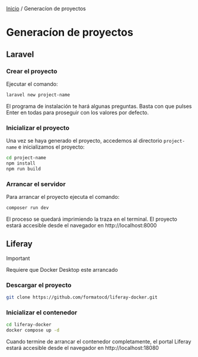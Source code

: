 [Inicio](/lugspain202502) / Generacíon de proyectos

# Generacíon de proyectos

## Laravel

### Crear el proyecto

Ejecutar el comando:

```bash
laravel new project-name
```

El programa de instalación te hará algunas preguntas. Basta con que pulses Enter en todas para proseguir con los valores por defecto.

### Inicializar el proyecto

Una vez se haya generado el proyecto, accedemos al directorio `project-name` e inicializamos el proyecto:

```bash
cd project-name
npm install
npm run build
```

### Arrancar el servidor

Para arrancar el proyecto ejecuta el comando:

```bash
composer run dev
```

El proceso se quedará imprimiendo la traza en el terminal. El proyecto estará accesible desde el navegador en http://localhost:8000

## Liferay
> [!IMPORTANT]
> Requiere que Docker Desktop este arrancado

### Descargar el proyecto
```bash
git clone https://github.com/formatocd/liferay-docker.git
```
### Inicializar el contenedor
```bash
cd liferay-docker
docker compose up -d
```

Cuando termine de arrancar el contenedor completamente, el portal Liferay estará accesible desde el navegador en http://localhost:18080



